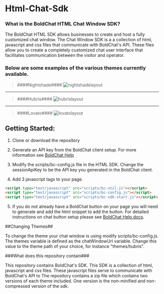 # Html-Chat-Sdk

### What is the BoldChat HTML Chat Window SDK?
The BoldChat HTML SDK allows businesses to create and host a fully customized chat window. The Chat Window SDK is a a collection of html, javascript and css files that communicate with BoldChat's API. These files allow you to create a completely customized chat user interface that facilitates communication between the visitor and operator. 

### Below are some examples of the various themes currently available.

> ####Nightshade####
![nightshadelayout](http://logmein-boldchat.github.io/Html-Chat-Sdk/NightshadeLayout.png)

----------

> ####Hubris####
![hubrislayout](http://logmein-boldchat.github.io/Html-Chat-Sdk/HubrisLayout.png)

----------

> ####Lovato####
![lovatolayout](http://logmein-boldchat.github.io/Html-Chat-Sdk/LovatoLayout.png)


## Getting Started:
1) Clone or download the repository

2) Generate an API key from the BoldChat client setup.  For more information see [BoldChat Help](http://help.boldchat.com/help/current/BoldChat/c_bc_sdk_android_get_sdk.html)

3) Modify the scripts/bc-config.js file in the HTML SDK.  Change the sessionApiKey to be the API key you generated in the BoldChat client.

4) Add 3 javascript tags to your page. 
```html
<script type="text/javascript" src="scripts/bc-util.js"></script>
<script type="text/javascript" src="scripts/bc-config.js"></script>
<script type="text/javascript" src="scripts/bc-sdk-start.js"></script>
```

5) If you do not already have a BoldChat button on your page you will need to generate and add the html snippet to add the button. For detailed instructions on chat button setup please see [BoldChat Help docs](http://help.boldchat.com/help/current/BoldChat/c_bc_setupguide_header.html).


##Changing Themes##

To change the theme your chat window is using modify scripts/bc-config.js.  The themes variable is defined as the chatWindowUrl variable. Change this value to the theme path of your choice, for instance "themes/hubris".


###What does this repository contain###

This repository contains BoldChat's SDK. This SDK is a collection of html, javascript and css files. 
These javascript files serve to communicate with BoldChat's API to 
The repository contains a zip file which contains two versions of each theme included. One version is the non-minified and non-compressed version of the sdk.  
